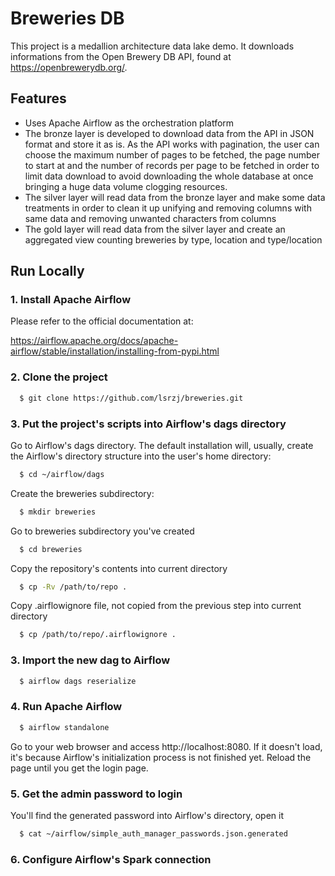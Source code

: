 Breweries DB
============
This project is a medallion architecture data lake demo.
It downloads informations from the Open Brewery DB API, found at
https://openbrewerydb.org/.



## Features  
- Uses Apache Airflow as the orchestration platform
- The bronze layer is developed to download data from the API in
JSON format and store it as is. As the API works with pagination,
the user can choose the maximum number of pages to be fetched,
the page number to start at and the number of records per page
to be fetched in order to limit data download to avoid downloading
the whole database at once bringing a huge data volume clogging
resources.
- The silver layer will read data from the bronze layer and make
some data treatments in order to clean it up unifying and removing
columns with same data and removing unwanted characters from columns
- The gold layer will read data from the silver layer and create
an aggregated view counting breweries by type, location and
type/location


## Run Locally  
### 1. Install Apache Airflow 
Please refer to the official documentation at:
<p><a href="https://airflow.apache.org/docs/apache-airflow/stable/installation/installing-from-pypi.html">https://airflow.apache.org/docs/apache-airflow/stable/installation/installing-from-pypi.html</a></p>

### 2. Clone the project  
~~~bash  
  $ git clone https://github.com/lsrzj/breweries.git
~~~
### 3. Put the project's scripts into Airflow's dags directory
Go to Airflow's dags directory. The default installation will,
usually, create the Airflow's directory structure into the user's
home directory:
~~~bash
  $ cd ~/airflow/dags
~~~
Create the breweries subdirectory:
~~~bash
  $ mkdir breweries
~~~
Go to breweries subdirectory you've created
~~~bash
  $ cd breweries
~~~
Copy the repository's contents into current directory
~~~bash
  $ cp -Rv /path/to/repo .
~~~
Copy .airflowignore file, not copied from the previous step into
current directory
~~~bash
  $ cp /path/to/repo/.airflowignore .
~~~
### 3. Import the new dag to Airflow
~~~bash
  $ airflow dags reserialize
~~~
### 4. Run Apache Airflow
~~~bash
  $ airflow standalone
~~~
Go to your web browser and access http://localhost:8080. If it
doesn't load, it's because Airflow's initialization process
is not finished yet. Reload the page until you get the login page.

### 5. Get the admin password to login
You'll find the generated password into Airflow's directory, open it
~~~bash
  $ cat ~/airflow/simple_auth_manager_passwords.json.generated
~~~

### 6. Configure Airflow's Spark connection

